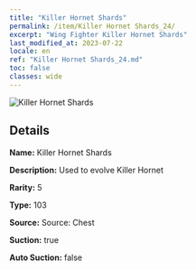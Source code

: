 ```yaml
---
title: "Killer Hornet Shards"
permalink: /item/Killer Hornet Shards_24/
excerpt: "Wing Fighter Killer Hornet Shards"
last_modified_at: 2023-07-22
locale: en
ref: "Killer Hornet Shards_24.md"
toc: false
classes: wide
---
```



 ![Killer Hornet Shards](/images/item/Killer_Hornet_Shards_p.png)



## Details

 **Name:** Killer Hornet Shards 

 **Description:** Used to evolve Killer Hornet

 **Rarity:** 5 

 **Type:** 103 

 **Source:** Source: Chest 

 **Suction:** true 

 **Auto Suction:** false 


